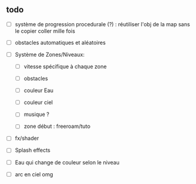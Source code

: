 ## todo

- [ ] système de progression procedurale (?) : réutiliser l'obj de la map sans le copier coller mille fois
- [ ] obstacles automatiques et aléatoires

- [ ] Système de Zones/Niveaux:
  - [ ] vitesse spécifique à chaque zone
  - [ ] obstacles
  - [ ] couleur Eau
  - [ ] couleur ciel 
  - [ ] musique ?
  
  - [ ] zone début : freeroam/tuto
- [ ]  fx/shader
  - [ ] Splash effects
  - [ ] Eau qui change de couleur selon le niveau
  - [ ] arc en ciel omg
